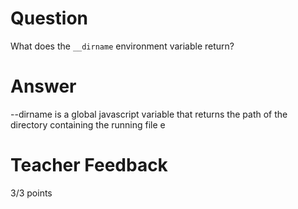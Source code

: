 # Question

What does the `__dirname` environment variable return?

# Answer

--dirname is a global javascript variable that returns the path of the directory containing the running file e

# Teacher Feedback

3/3 points
